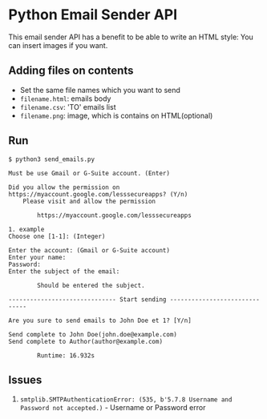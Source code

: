 # Python Email Sender API

This email sender API has a benefit to be able to write an HTML style: You can insert images if you want.

## Adding files on contents
* Set the same file names which you want to send
* `filename.html`: emails body
* `filename.csv`: 'TO' emails list
* `filename.png`: image, which is contains on HTML(optional)

## Run
```shell
$ python3 send_emails.py

Must be use Gmail or G-Suite account. (Enter)

Did you allow the permission on https://myaccount.google.com/lesssecureapps? (Y/n)
    Please visit and allow the permission

        https://myaccount.google.com/lesssecureapps

1. example
Choose one [1-1]: (Integer)

Enter the account: (Gmail or G-Suite account)
Enter your name:
Password:
Enter the subject of the email:

        Should be entered the subject.

------------------------------ Start sending ------------------------------

Are you sure to send emails to John Doe et 1? [Y/n]

Send complete to John Doe(john.doe@example.com)
Send complete to Author(author@example.com)

        Runtime: 16.932s
```

## Issues
1. `smtplib.SMTPAuthenticationError: (535, b'5.7.8 Username and Password not accepted.)` - Username or Password error